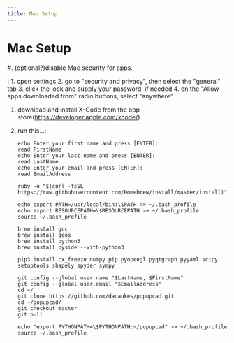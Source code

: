 ```yaml
---
title: Mac Setup
---
```


Mac Setup
=========

\#. (optional?)disable Mac security for apps.

:   1.  open settings
    2.  go to "security and privacy", then select the "general" tab
    3.  click the lock and supply your password, if needed
    4.  on the "Allow apps downloaded from" radio buttons, select
        "anywhere"

1.  download and install X-Code from the app
    store(<https://developer.apple.com/xcode/>)
2.  run this...:

        echo Enter your first name and press [ENTER]:
        read FirstName
        echo Enter your last name and press [ENTER]:
        read LastName
        echo Enter your email and press [ENTER]:
        read EmailAddress

        ruby -e "$(curl -fsSL https://raw.githubusercontent.com/Homebrew/install/master/install)"

        echo export PATH=/usr/local/bin:\$PATH >> ~/.bash_profile
        echo export RESOURCEPATH=\$RESOURCEPATH >> ~/.bash_profile
        source ~/.bash_profile

        brew install gcc
        brew install geos
        brew install python3
        brew install pyside --with-python3

        pip3 install cx_freeze numpy pip pyopengl pyqtgraph pyyaml scipy setuptools shapely spyder sympy

        git config --global user.name "$LastName, $FirstName"
        git config --global user.email "$EmailAddress"
        cd ~/
        git clone https://github.com/danaukes/popupcad.git
        cd ~/popupcad/
        git checkout master
        git pull

        echo "export PYTHONPATH=\$PYTHONPATH:~/popupcad" >> ~/.bash_profile
        source ~/.bash_profile
